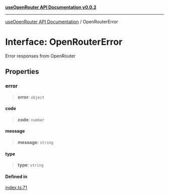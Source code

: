[**useOpenRouter API Documentation v0.0.2**](../README.md)

***

[useOpenRouter API Documentation](../README.md) / OpenRouterError

# Interface: OpenRouterError

Error responses from OpenRouter

## Properties

### error

> **error**: `object`

#### code

> **code**: `number`

#### message

> **message**: `string`

#### type

> **type**: `string`

#### Defined in

[index.ts:71](https://github.com/ejfox/vue-use-openrouter/blob/ca594a649d26948288e93486a1640ac59c89695e/src/index.ts#L71)
